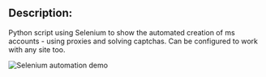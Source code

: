 ## Description:

Python script using Selenium to show the automated creation of ms accounts - using proxies and solving captchas. Can be configured to work with any site too.

![Selenium automation demo](https://raw.githubusercontent.com/miro011/selenium-ms-account-creator/main/preview.gif)

